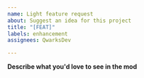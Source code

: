 ```yaml
---
name: Light feature request
about: Suggest an idea for this project
title: "[FEAT]"
labels: enhancement
assignees: QwarksDev

---
```


**Describe what you'd love to see in the mod**
